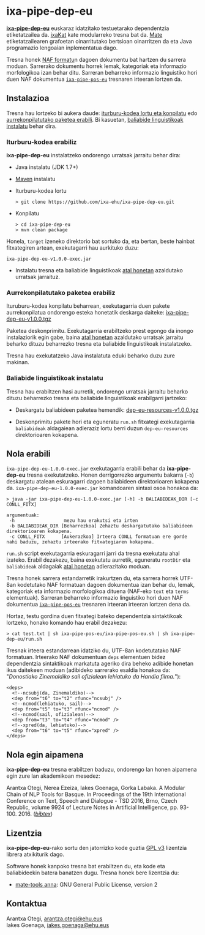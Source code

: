 # ixa-pipe-dep-eu

[**ixa-pipe-dep-eu**](http://ixa2.si.ehu.es/ixakat/ixa-pipe-dep-eu.php)
euskaraz idatzitako testuetarako dependentzia etiketatzailea
da. [ixaKat](http://ixa2.si.ehu.es/ixakat/index.php) kate modularreko
tresna bat da. [Mate](https://code.google.com/archive/p/mate-tools/)
etiketatzailearen grafoetan oinarritutako bertsioan oinarritzen da eta
Java programazio lengoaian inplementatua dago.

Tresna honek [NAF formatu](http://wordpress.let.vupr.nl/naf/)n dagoen
dokumentu bat hartzen du sarrera moduan. Sarrerako dokumentu horrek
lemak, kategoriak eta informazio morfologikoa izan behar
ditu. Sarreran beharreko informazio linguistiko hori duen NAF
dokumentua
[`ixa-pipe-pos-eu`](http://ixa2.si.ehu.es/ixakat/ixa-pipe-pos-eu.php)
tresnaren irteeran lortzen da.


## Instalazioa

Tresna hau lortzeko bi aukera daude: [iturburu-kodea lortu eta konpilatu](#iturburu-kodea-erabiliz) edo [aurrekonpilatutako paketea erabili](#aurrekonpilatutako-paketea-erabiliz). Bi kasuetan, [baliabide linguistikoak instalatu](#baliabide-linguistikoak-instalatu) behar dira.


### Iturburu-kodea erabiliz

**ixa-pipe-dep-eu** instalatzeko ondorengo urratsak jarraitu behar dira:

* Java instalatu (JDK 1.7+)

* [Maven](https://maven.apache.org/download.cgi) instalatu

* Iturburu-kodea lortu

      > git clone https://github.com/ixa-ehu/ixa-pipe-dep-eu.git

* Konpilatu

      > cd ixa-pipe-dep-eu
      > mvn clean package

Honela, `target` izeneko direktorio bat sortuko da, eta bertan, beste
hainbat fitxategiren artean, exekutagarri hau aurkituko duzu:

    ixa-pipe-dep-eu-v1.0.0-exec.jar

* Instalatu tresna eta baliabide linguistikoak [atal
honetan](#baliabide-linguistikoak-instalatu) azaldutako urratsak
jarraituz.


### Aurrekonpilatutako paketea erabiliz

Ituruburu-kodea konpilatu beharrean, exekutagarria duen pakete
aurrekonpilatua ondorengo esteka honetatik deskarga daiteke:
[ixa-pipe-dep-eu-v1.0.0.tgz](http://ixa2.si.ehu.es/ixakat/downloads/ixa-pipe-dep-eu-v1.0.0.tgz)

Paketea deskonprimitu. Exekutagarria erabiltzeko prest egongo da
inongo instalaziorik egin gabe, baina [atal
honetan](#baliabide-linguistikoak-instalatu) azaldutako urratsak
jarraitu beharko dituzu beharrezko tresna eta baliabide linguistikoak
instalatzeko.

Tresna hau exekutatzeko Java instalatuta eduki beharko duzu zure makinan.


### Baliabide linguistikoak instalatu

Tresna hau erabiltzen hasi aurretik, ondorengo urratsak jarraitu beharko
dituzu beharrezko tresna eta baliabide linguistikoak erabilgarri
jartzeko:

 - Deskargatu baliabideen paketea hemendik:
   [dep-eu-resources-v1.0.0.tgz](http://ixa2.si.ehu.es/ixakat/downloads/dep-eu-resources-v1.0.0.tgz)

 - Deskonprimitu pakete hori eta eguneratu `run.sh` fitxategi
   exekutagarria `baliabideak` aldagaiean adieraziz lortu berri duzun
   `dep-eu-resources` direktorioaren kokapena.


## Nola erabili

`ixa-pipe-dep-eu-1.0.0-exec.jar` exekutagarria erabili behar da
**ixa-pipe-dep-eu** tresna exekutatzeko. Honen derrigorrezko argumentu
bakarra (`-b`) deskargatu atalean eskuragarri dagoen baliabideen
direktorioaren kokapena da. `ixa-pipe-dep-eu-1.0.0-exec.jar` komandoaren
sintaxi osoa honakoa da:

    > java -jar ixa-pipe-dep-eu-1.0.0-exec.jar [-h] -b BALIABIDEAK_DIR [-c CONLL_FITX]

    argumentuak:
     -h                  mezu hau erakutsi eta irten
     -b BALIABIDEAK_DIR [Beharrezkoa] Zehaztu deskargatutako baliabideen direktorioaren kokapena.
     -c CONLL_FITX      [Aukerazkoa] Irteera CONLL formatuan ere gorde nahi baduzu, zehaztu irteerako fitxategiaren kokapena.

`run.sh` script exekutagarria eskuragarri jarri da tresna exekutatu
ahal izateko. Erabil dezakezu, baina exekutatu aurretik, eguneratu
`rootDir` eta `baliabideak` aldagaiak [atal
honetan](#baliabide-linguistikoak-instalatu) adierazitako moduan.

Tresna honek sarrera estandarretik irakurtzen du, eta sarrera horrek
UTF-8an kodetutako NAF formatuan dagoen dokumentua izan behar du,
lemak, kategoriak eta informazio morfologikoa dituena (NAF-eko `text`
eta `terms` elementuak). Sarreran beharreko informazio linguistiko
hori duen NAF dokumentua
[`ixa-pipe-pos-eu`](http://ixa2.si.ehu.es/ixakat/ixa-pipe-pos-eu.php)
tresnaren irteeran irteeran lortzen dena da.

Hortaz, testu gordina duen fitxategi bateko dependentzia sintaktikoak
lortzeko, honako komando hau erabil dezakezu:

    > cat test.txt | sh ixa-pipe-pos-eu/ixa-pipe-pos-eu.sh | sh ixa-pipe-dep-eu/run.sh

Tresnak irteera estandarrean idatziko du, UTF-8an kodetutatako NAF
formatuan. Irteerako NAF dokumentuan `deps` elementuen bidez
dependentzia sintaktikoak markatuta ageriko dira beheko adibide
honetan ikus daitekeen moduan (adibideko sarrerako esaldia honakoa da:
"*Donostiako Zinemaldiko sail ofizialean lehiatuko da Handia filma.*"):

    <deps>
      <!--ncsubj(da, Zinemaldiko)-->
      <dep from="t6" to="t2" rfunc="ncsubj" />
      <!--ncmod(lehiatuko, sail)-->
      <dep from="t5" to="t3" rfunc="ncmod" />
      <!--ncmod(sail, ofizialean)-->
      <dep from="t3" to="t4" rfunc="ncmod" />
      <!--xpred(da, lehiatuko)-->
      <dep from="t6" to="t5" rfunc="xpred" />
    </deps>


## Nola egin aipamena

**ixa-pipe-dep-eu** tresna erabiltzen baduzu, ondorengo lan honen
aipamena egin zure lan akademikoan mesedez:

Arantxa Otegi, Nerea Ezeiza, Iakes Goenaga, Gorka Labaka. A Modular
Chain of NLP Tools for Basque. In Proceedings of the 19th
International Conference on Text, Speech and Dialogue - TSD 2016,
Brno, Czech Republic, volume 9924 of Lecture Notes in Artificial
Intelligence, pp. 93-100. 2016. ([*bibtex*](http://ixa2.si.ehu.es/ixakat/bib/otegi2016.bib))


## Lizentzia

**ixa-pipe-dep-eu**-rako sortu den jatorrizko kode guztia [GPL
v3](http://www.gnu.org/licenses/gpl-3.0.en.html) lizentzia librera
atxikiturik dago.

Software honek kanpoko tresna bat erabiltzen du, eta kode eta
baliabideekin batera banatzen dugu. Tresna honek bere lizentzia du:  
 - [mate-tools anna](http://code.google.com/p/mate-tools/): GNU General
   Public License, version 2


## Kontaktua

Arantxa Otegi, arantza.otegi@ehu.eus  
Iakes Goenaga, iakes.goenaga@ehu.eus

